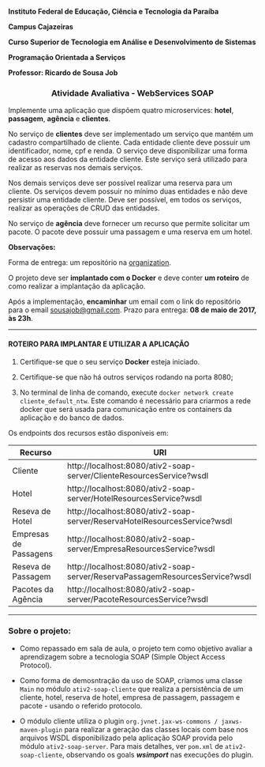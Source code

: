 **Instituto Federal de Educação, Ciência e Tecnologia da Paraíba**

**Campus Cajazeiras**

**Curso Superior de Tecnologia em Análise e Desenvolvimento de Sistemas**

**Programação Orientada a Serviços**

**Professor: Ricardo de Sousa Job**

<h3 align="center">
  Atividade Avaliativa - WebServices SOAP
</h3>

Implemente uma aplicação que dispõem quatro microservices: **hotel**, **passagem**, **agência** e **clientes**.

No serviço de **clientes** deve ser implementado um serviço que mantém um cadastro compartilhado de cliente. Cada entidade cliente deve possuir um identificador, nome, cpf e renda. O serviço deve disponibilizar uma forma de acesso aos dados da entidade cliente. Este serviço será utilizado para realizar as reservas nos demais serviços.

Nos demais serviços deve ser possível realizar uma reserva para um cliente. Os serviços devem possuir no mínimo duas entidades e não deve persistir uma entidade cliente. Deve ser possível, em todos os serviços, realizar as operações de CRUD das entidades.

No serviço de **agência** deve fornecer um recurso que permite solicitar um pacote. O pacote deve possuir uma passagem e uma reserva em um hotel.


**Observações:**

Forma de entrega: um repositório na [organization](https://github.com/ifpb-disciplinas-2016-2).

O projeto deve ser **implantado com o Docker** e deve conter **um roteiro** de como realizar a implantação da aplicação.

Após a implementação, **encaminhar** um email com o link do repositório para o email sousajob@gmail.com.
Prazo para entrega: **08 de maio de 2017, às 23h**.

<hr/>


#### ROTEIRO PARA IMPLANTAR E UTILIZAR A APLICAÇÃO


1. Certifique-se que o seu serviço **Docker** esteja iniciado.

2. Certifique-se que não há outros serviços rodando na porta 8080;

3. No terminal de linha de comando, execute `docker network create cliente_default_ntw`. Este comando é necessário para criarmos a rede docker que será usada para comunicação entre os containers da aplicação e do banco de dados.



Os endpoints dos recursos estão disponíveis em:

| Recurso | URI |
|----|-----|
| Cliente | http://localhost:8080/ativ2-soap-server/ClienteResourcesService?wsdl |
| Hotel | http://localhost:8080/ativ2-soap-server/HotelResourcesService?wsdl |
| Reseva de Hotel | http://localhost:8080/ativ2-soap-server/ReservaHotelResourcesService?wsdl |
| Empresas de Passagens | http://localhost:8080/ativ2-soap-server/EmpresaResourcesService?wsdl |
| Reseva de Passagem | http://localhost:8080/ativ2-soap-server/ReservaPassagemResourcesService?wsdl |
| Pacotes da Agência | http://localhost:8080/ativ2-soap-server/PacoteResourcesService?wsdl |



<hr>

### Sobre o projeto:

- Como repassado em sala de aula, o projeto tem como objetivo avaliar a aprendizagem sobre a tecnologia SOAP (Simple Object Access Protocol).

- Como forma de demosntração da uso de SOAP, criamos uma classe `Main` no módulo `ativ2-soap-cliente` que realiza a persistência de um cliente, hotel, reserva de hotel, empresa de passagem, passagem e pacote - usando o referido protocolo.

- O módulo cliente utiliza o plugin `org.jvnet.jax-ws-commons / jaxws-maven-plugin` para realizar a geração das classes locais com base nos arquivos WSDL disponibilizado pela aplicação SOAP provida pelo módulo `ativ2-soap-server`. Para mais detalhes, ver `pom.xml` de `ativ2-soap-cliente`, observando os goals ***wsimport*** nas execuções do plugin.
